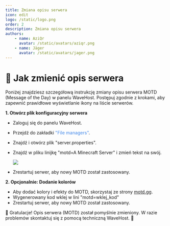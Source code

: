 ```yaml
---
title: Zmiana opisu serwera
icon: edit
logo: /static/logo.png
order: 2
description: Zmiana opisu serwera
authors:
    - name: AziQr
      avatar: /static/avatars/aziqr.png
    - name: Jäger
      avatar: /static/avatars/jager.png
---
```


# 🔑 Jak zmienić opis serwera
Poniżej znajdziesz szczegółową instrukcję zmiany opisu serwera MOTD (Message of the Day) w panelu WaveHost. Postępuj zgodnie z krokami, aby zapewnić prawidłowe wyświetlanie ikony na liście serwerów.

**1. Otwórz plik konfiguracyjny serwera**
- Zaloguj się do panelu WaveHost.
- Przejdź do zakładki <span style="color:rgb(67, 136, 233);">"File managers"</span>.
- Znajdź i otwórz plik "server.properties".
- Znajdź w pliku linijkę "motd=A Minecraft Server" i zmień tekst na swój.

    ![](/static/fivem/opis1.png)
- Zrestartuj serwer, aby nowy MOTD został zastosowany.

**2. Opcjonalnie: Dodanie kolorów**
- Aby dodać kolory i efekty do MOTD, skorzystaj ze strony [motd.gg](https://motd.gg/).
- Wygenerowany kod wklej w lini "motd=wklej_kod"
- Zrestartuj serwer, aby nowy MOTD został zastosowany.

🎉 Gratulacje! Opis serwera (MOTD) został pomyślnie zmieniony. W razie problemów skontaktuj się z pomocą techniczną WaveHost. 🚀
